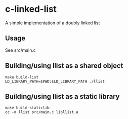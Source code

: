 # c-linked-list
A simple implementation of a doubly linked list

## Usage
See src/main.c

## Building/using llist as a shared object
```
make build-list
LD_LIBRARY_PATH=$PWD:$LD_LIBRARY_PATH ./llist
```

## Building/using llist as a static library
```
make build-staticlib
cc -o llist src/main.c libllist.a
```